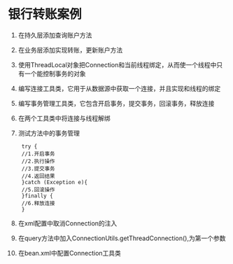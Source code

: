 # 银行转账案例 #
1. 在持久层添加查询账户方法
2. 在业务层添加实现转账，更新账户方法
3. 使用ThreadLocal对象把Connection和当前线程绑定，从而使一个线程中只有一个能控制事务的对象
4. 编写连接工具类，它用于从数据源中获取一个连接，并且实现和线程的绑定
5. 编写事务管理工具类，它包含开启事务，提交事务，回滚事务，释放连接
6. 在两个工具类中将连接与线程解绑
7. 测试方法中的事务管理
      
		try {
		//1.开启事务
		//2.执行操作
		//3.提交事务
		//4.返回结果
		}catch (Exception e){
		//5.回滚操作
		}finally {
		//6.释放连接
		}
8. 在xml配置中取消Connection的注入
9. 在query方法中加入ConnectionUtils.getThreadConnection(),为第一个参数
10. 在bean.xml中配置Connection工具类

